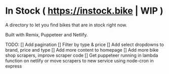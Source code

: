 # In Stock ( https://instock.bike | WIP )

A directory to let you find bikes that are in stock right now.

Built with Remix, Puppeteer and Netlify.

TODO:
[] Add pagination
[] Filter by type & price
[] Add select dropdowns to brand, price and type
[] Add more content to homepage
[] Add more bike shop scrapers, improve scraper code
[] Get puppeteer running in lambda function on netlify or move scrapers to new service using node-cron in express
